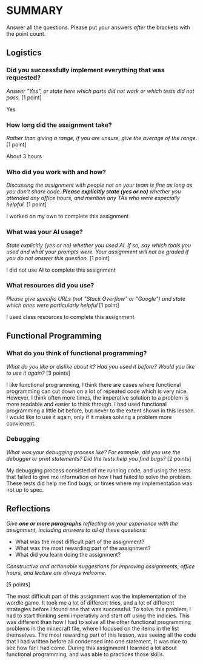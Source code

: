 # SUMMARY

Answer all the questions. Please put your answers _after_ the brackets with
the point count.

## Logistics

### Did you successfully implement everything that was requested?

_Answer "Yes", or state here which parts did not work or which tests did not
pass._ [1 point]

Yes

### How long did the assignment take?

_Rather than giving a range, if you are unsure, give the average of the range._
[1 point]

About 3 hours

### Who did you work with and how?

_Discussing the assignment with people not on your team is fine as long as you
don't share code. **Please explicitly state (yes or no)** whether you attended any
office hours, and mention any TAs who were especially helpful._ [1 point]

I worked on my own to complete this assignment

### What was your AI usage?

_State explicitly (yes or no) whether you used AI. If so, say which tools you
used and what your prompts were. Your assignment will not be graded if you do
not answer this question._ [1 point]

I did not use AI to complete this assignment

### What resources did you use?

_Please give specific URLs (not "Stack Overflow" or "Google") and state which
ones were particularly helpful_ [1 point]

I used class resources to complete this assignment

## Functional Programming

### What do you think of functional programming?

_What do you like or dislike about it? Had you used it before? Would you like to
use it again?_ [3 points]

I like functional programming, I think there are cases where functional programming can cut down on a lot of repeated
code which is very nice. However, I think often more times, the imperative solution to a problem is more readable and
easier to think through. I had used functional programming a little bit before, but never to the extent shown in this
lesson. I would like to use it again, only if it makes solving a problem more convienent.

### Debugging

_What was your debugging process like? For example, did you use the debugger or
print statements? Did the tests help you find bugs?_ [2 points]

My debugging process consisted of me running code, and using the tests that failed to give me information on how I had
failed to solve the problem. These tests did help me find bugs, or times where my implementation was not up to spec.

## Reflections

_Give **one or more paragraphs** reflecting on your experience with the
assignment, including answers to all of these questions:_

* What was the most difficult part of the assignment?
* What was the most rewarding part of the assignment?
* What did you learn doing the assignment?

_Constructive and actionable suggestions for improving assignments, office
hours, and lecture are always welcome._

[5 points]

The most difficult part of this assignment was the implementation of the wordle game. It took me a lot of different
tries, and a lot of different strategies before I found one that was successful. To solve this problem, I had to start
thinking semi imperativly and start off using the indicies. This was different than how I had to solve all the other
functional programming problems in the minecraft file, where I focused on the items in the list themselves. The most
rewarding part of this lesson, was seeing all the code that I had written before all condensed into one statement, It
was nice to see how far I had come. During this assginment I learned a lot about functional programming, and was able to
practices those skills.
